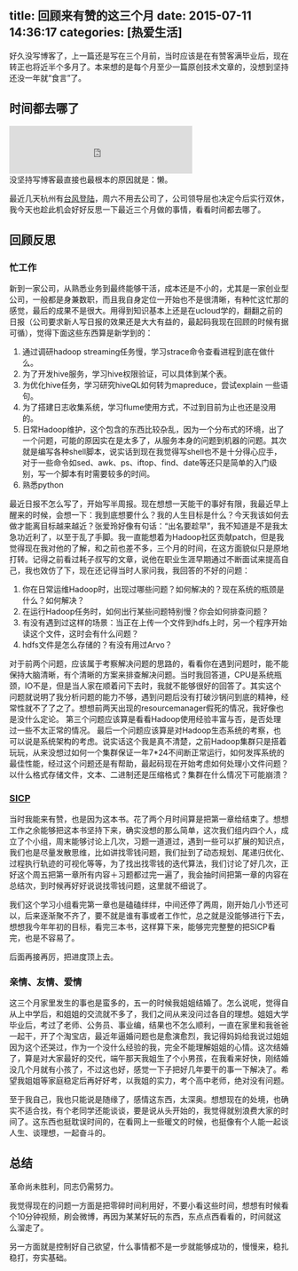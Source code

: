 title: 回顾来有赞的这三个月
date: 2015-07-11 14:36:17
categories: [热爱生活]
---

好久没写博客了，上一篇还是写在三个月前，当时应该是在有赞客满毕业后，现在转正也将近半个多月了。本来想的是每个月至少一篇原创技术文章的，没想到坚持还没一年就“食言”了。

## 时间都去哪了
<div>
<iframe frameborder="no" border="0" marginwidth="0" marginheight="0" width=330 height=86 src="http://music.163.com/outchain/player?type=2&id=28126661&auto=0&height=66"></iframe>
</div>
没坚持写博客最直接也最根本的原因就是：懒。

最近几天杭州有[台风登陆](http://nb.ifeng.com/zjxw/detail_2015_07/10/4093975_0.shtml)，周六不用去公司了，公司领导层也决定今后实行双休，我今天也趁此机会好好反思一下最近三个月做的事情，看看时间都去哪了。

## 回顾反思

### 忙工作

新到一家公司，从熟悉业务到最终能够干活，成本还是不小的，尤其是一家创业型公司，一般都是身兼数职，而且我自身定位一开始也不是很清晰，有种忙这忙那的感觉，最后的成果不是很大。用得到知识基本上还是在ucloud学的，翻翻之前的日报（公司要求新人写日报的效果还是大大有益的，最起码我现在回顾的时候有据可循），觉得下面这些东西算是新学到的：

1. 通过调研hadoop streaming任务慢，学习strace命令查看进程到底在做什么。
2. 为了开发hive服务，学习hive权限验证，可以具体到某个表。
3. 为优化hive任务，学习研究hiveQL如何转为mapreduce，尝试explain 一些语句。
4. 为了搭建日志收集系统，学习flume使用方式，不过到目前为止也还是没用的。
5. 日常Hadoop维护，这个包含的东西比较杂乱，因为一个分布式的环境，出了一个问题，可能的原因实在是太多了，从服务本身的问题到机器的问题。其次就是编写各种shell脚本，说实话到现在我觉得写shell也不是十分得心应手，对于一些命令如sed、awk、ps、iftop、find、date等还只是简单的入门级别，写一个脚本有时需要较多的时间。
6. 熟悉python

最近日报不怎么写了，开始写半周报。现在想想一天能干的事好有限，我最近早上醒来的时候，会想一下：我到底想要什么？我的人生目标是什么？今天我该如何去做才能离目标越来越近？张爱玲好像有句话：“出名要趁早”，我不知道是不是我太急功近利了，以至于乱了手脚。我一直能想着为Hadoop社区贡献patch，但是我觉得现在我对他的了解，和之前也差不多，三个月的时间，在这方面貌似只是原地打转。记得之前看过耗子叔写的文章，说他在职业生涯早期通过不断面试来提高自己，我也效仿了下，现在还记得当时人家问我，我回答的不好的问题：

1. 你在日常运维Hadoop时，出现过哪些问题？如何解决的？现在系统的瓶颈是什么？如何解决？
2. 在运行Hadoop任务时，如何出行某些问题特别慢？你会如何排查问题？
3. 有没有遇到过这样的场景：当正在上传一个文件到hdfs上时，另一个程序开始读这个文件，这时会有什么问题？
4. hdfs文件是怎么存储的？有没有用过Arvo？

对于前两个问题，应该属于考察解决问题的思路的，看看你在遇到问题时，能不能保持大脑清晰，有个清晰的方案来排查解决问题。当时我回答道，CPU是系统瓶颈，IO不是，但是当人家在顺着问下去时，我就不能够很好的回答了。其实这个问题就说明了我分析问题的能力不够，遇到问题后没有打破沙锅问到底的精神，经常性就不了了之了。想想前两天出现的resourcemanager假死的情况，我好像也是没什么定论。
第三个问题应该算是看看Hadoop使用经验丰富与否，是否处理过一些不太正常的情况。
最后一个问题应该算是对Hadoop生态系统的考察，也可以说是系统架构的考虑。说实话这个我是真不清楚，之前Hadoop集群只是搭着玩玩，从来没想过如何一个集群保证一年7*24不间断正常运行，如何发挥系统的最佳性能，经过这个问题还是有帮助，最起码现在开始考虑如何处理小文件问题？以什么格式存储文件，文本、二进制还是压缩格式？集群在什么情况下可能崩溃？

### [SICP](https://github.com/jiacai2050/sicp)

当时我能来有赞，也是因为这本书。花了两个月时间算是把第一章给结束了。想想工作之余能够把这本书坚持下来，确实没想的那么简单，这次我们组内四个人，成立了个小组，周末能够讨论上几次，习题一道道过，遇到一些可以扩展的知识点，我们也是尽量发散思维，比如讲找零钱问题，我们扯到了动态规划、尾递归优化、过程执行轨迹的可视化等等，为了找出找零钱的迭代算法，我们讨论了好几次，正好这个周五把第一章所有内容＋习题都过完一遍了，我会抽时间把第一章的内容在总结次，到时候再好好说说找零钱问题，这里就不细说了。

我们这个学习小组看完第一章也是磕磕绊绊，中间还停了两周，刚开始几小节还可以，后来逐渐聚不齐了，要不就是谁有事或者工作忙，总之就是没能够进行下去，想想我今年年初的目标，看完三本书，这样算下来，能够完完整整的把SICP看完，也是不容易了。

后面再接再厉，把进度顶上去。

### 亲情、友情、爱情

这三个月家里发生的事也是蛮多的，五一的时候我姐姐结婚了。怎么说呢，觉得自从上中学后，和姐姐的交流就不多了，我们之间从来没问过各自的理想。姐姐大学毕业后，考过了老师、公务员、事业编，结果也不怎么顺利，一直在家里和我爸爸一起干，开了个淘宝店，最近年逼婚问题也是愈演愈烈，我记得妈妈给我说过姐姐因为这个还哭过，作为一个没什么经验的我，完全不能理解姐姐的心情。这次结婚了，算是对大家最好的交代，端午那天我姐生了个小男孩，在我看来好快，刚结婚没几个月就有小孩了，不过这也好，感觉一下子把好几年要干的事一下解决了。希望我姐姐等家庭稳定后再好好考，以我姐的实力，考个高中老师，绝对没有问题。

至于我自己，我也只能说是随缘了，感情这东西，太深奥。想想现在的处境，也确实不适合找，有个老同学还能谈谈，要是说从头开始的，我觉得就别浪费大家的时间了。这东西也挺耽误时间的，在看网上一些暖文的时候，也挺像有个人能一起谈人生、谈理想，一起奋斗的。

## 总结

革命尚未胜利，同志仍需努力。

我觉得现在的问题一方面是把零碎时间利用好，不要小看这些时间，想想有时候看个10分钟视频，刷会微博，再因为某某好玩的东西，东点点西看看的，时间就这么溜走了。

另一方面就是控制好自己欲望，什么事情都不是一步就能够成功的，慢慢来，稳扎稳打，夯实基础。
